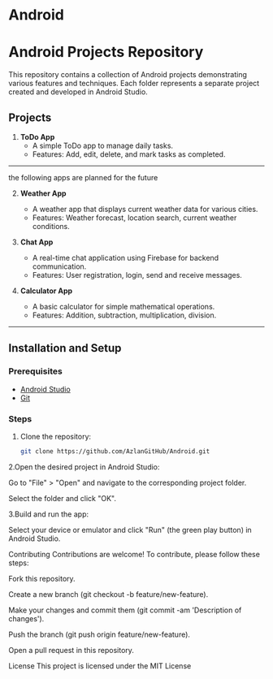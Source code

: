 # Android
# Android Projects Repository

This repository contains a collection of Android projects demonstrating various features and techniques. Each folder represents a separate project created and developed in Android Studio.

## Projects

1. **ToDo App**
   - A simple ToDo app to manage daily tasks.
   - Features: Add, edit, delete, and mark tasks as completed.
     
***************************************************************
the following apps are planned for the  future

2. **Weather App**
   - A weather app that displays current weather data for various cities.
   - Features: Weather forecast, location search, current weather conditions.

3. **Chat App**
   - A real-time chat application using Firebase for backend communication.
   - Features: User registration, login, send and receive messages.

4. **Calculator App**
   - A basic calculator for simple mathematical operations.
   - Features: Addition, subtraction, multiplication, division.
*******************************************************************

## Installation and Setup

### Prerequisites

- [Android Studio](https://developer.android.com/studio)
- [Git](https://git-scm.com/)

### Steps

1. Clone the repository:
   ```bash
   git clone https://github.com/AzlanGitHub/Android.git

2.Open the desired project in Android Studio:

Go to "File" > "Open" and navigate to the corresponding project folder.

Select the folder and click "OK".

3.Build and run the app:

Select your device or emulator and click "Run" (the green play button) in Android Studio.

Contributing
Contributions are welcome! To contribute, please follow these steps:

Fork this repository.

Create a new branch (git checkout -b feature/new-feature).

Make your changes and commit them (git commit -am 'Description of changes').

Push the branch (git push origin feature/new-feature).

Open a pull request in this repository.

License
This project is licensed under the MIT License
